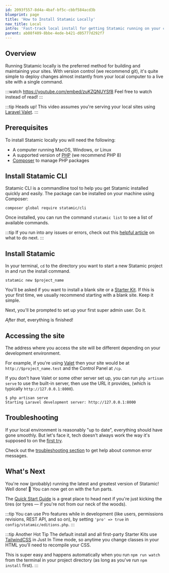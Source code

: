 ```yaml
---
id: 2093f557-8d4a-4baf-bf5c-cbbf584acd3b
blueprint: page
title: 'How to Install Statamic Locally'
nav_title: Local
intro: 'Fast-track local install for getting Statamic running on your computer or development machine.'
parent: ab08f409-8bbe-4ede-b421-d05777d292f7
---
```

## Overview

Running Statamic locally is the preferred method for building and maintaining your sites. With version control (we recommend git), it's quite simple to deploy changes almost instantly from your local computer to a live site with a single command.

:::watch https://youtube.com/embed/zuKZQNUYSf8
Feel free to watch instead of read!
:::

:::tip Heads up!
This video assumes you're serving your local sites using [Laravel Valet][valet].
:::

## Prerequisites

To install Statamic locally you will need the following:

- A computer running MacOS, Windows, or Linux
- A supported version of [PHP](https://php.net) (we recommend PHP 8)
- [Composer](https://getcomposer.org) to manage PHP packages

## Install Statamic CLI

Statamic CLI is a commandline tool to help you get Statamic installed quickly and easily. The package can be installed on your machine using Composer:

``` shell
composer global require statamic/cli
```

Once installed, you can run the command `statamic list` to see a list of available commands.

:::tip
If you run into any issues or errors, check out this [helpful article](/troubleshooting/fixing-issues-with-global-composer-packages) on what to do next.
:::

## Install Statamic
In your terminal, `cd` to the directory you want to start a new Statamic project in and run the install command.

``` shell
statamic new $project_name
```

You'll be asked if you want to install a blank site or a [Starter Kit](/starter-kits). If this is your first time, we usually recommend starting with a blank site. Keep it simple.

Next, you'll be prompted to set up your first super admin user. Do it.

_After that_, everything is finished!

## Accessing the site

The address where you access the site will be different depending on your development environment.

For example, if you're using [Valet][valet] then your site would be at `http://$project_name.test` and the Control Panel at `/cp`.

If you don't have Valet or some other server set up, you can run `php artisan serve` to use the built-in server, then use the URL it provides, (which is typically `http://127.0.0.1:8000`).

```cli
$ php artisan serve
Starting Laravel development server: http://127.0.0.1:8000
```

## Troubleshooting

If your local environment is reasonably "up to date", everything should have gone smoothly. But let's face it, tech doesn't always work the way it's supposed to on the [first try](https://www.youtube.com/watch?v=3KDnrGdpNZY).

Check out the [troubleshooting section](/troubleshooting) to get help about common error messages.

## What's Next

You're now (probably) running the latest and greatest version of Statamic! Well done! 🎉 You can now get on with the fun parts.

The [Quick Start Guide](/quick-start-guide) is a great place to head next if you're just kicking the tires (or tyres — if you're not from our neck of the woods).

:::tip
You can use Pro features while in development (like users, permissions revisions, REST API, and so on), by setting `'pro' => true` in `config/statamic/editions.php`.
:::

:::tip Another Hot Tip
The default install and all first-party Starter Kits use [TailwindCSS](https://tailwindcss.com/docs/just-in-time-mode) in Just In Time mode, so anytime you change classes in your HTML you'll need to recompile your CSS.

This is super easy and happens automatically when you run `npm run watch` from the terminal in your project directory (as long as you've run `npm install` first).
:::

[valet]: https://laravel.com/docs/valet
